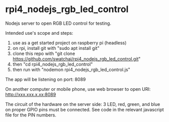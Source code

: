 # rpi4_nodejs_rgb_led_control
Nodejs server to open RGB LED control for testing.


Intended use's scope and steps:
1. use as a get started project on raspberry pi (headless)
2. on rpi, install git with "sudo apt install git"
3. clone this repo with "git clone https://github.com/swatchai/rpi4_nodejs_rgb_led_control.git"
4. then "cd rpi4_nodejs_rgb_led_control"
5. then run with "nodemon rpi4_nodejs_rgb_led_control.js"

The app will be listening on port: 8089

On another computer or mobile phone, use web browser to open URI: http://xxx.xxx.x.xx:8089

The circuit of the hardware on the server side:
3 LED, red, green, and blue on proper GPIO pins must be connected.
See code in the relevant javascript file for the PIN numbers.
